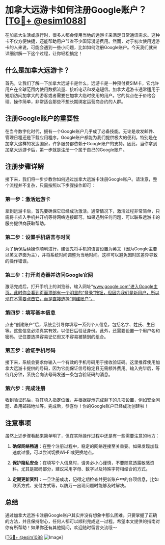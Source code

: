 # 加拿大远游卡如何注册Google账户？[[TG💪+ @esim1088](https://t.me/s/esim1088)]

在加拿大生活或旅行时，很多人都会使用当地的远游卡来满足日常通讯需求。这种卡不仅方便快捷，还能帮助用户节省不少国际漫游费用。然而，对于初次使用远游卡的人来说，可能会遇到一些小问题，比如如何注册Google账户。今天我们就来详细讲解一下这个过程，让你轻松搞定！

## 什么是加拿大远游卡？

首先，让我们了解一下加拿大远游卡是什么。远游卡是一种预付费SIM卡，它允许用户在全球范围内使用数据流量、接听电话和发送短信。加拿大远游卡通常适用于短期访问加拿大的游客或者需要在加拿大临时使用的用户。它的优点在于价格合理、操作简单，非常适合那些不想长期绑定运营商合约的人群。

## 注册Google账户的重要性

在当今数字化时代，拥有一个Google账户几乎成了必备技能。无论是收发邮件、管理日程还是下载应用程序，Google账户都能为我们提供极大的便利。特别是在加拿大这样的发达国家，许多服务都依赖于Google账户的支持。因此，当你拿到加拿大远游卡后，第一步就是注册一个属于自己的Google账户。

## 注册步骤详解

接下来，我们将一步步教你如何通过加拿大远游卡注册Google账户。请注意，整个流程并不复杂，只需按照以下步骤操作即可：

### 第一步：激活远游卡

拿到远游卡后，首先要确保它已经成功激活。通常情况下，激活过程非常简单，只需将卡插入手机并开机等待网络连接即可。如果遇到任何问题，可以联系远游卡的服务提供商获取帮助。

### 第二步：设置手机语言与时间

为了确保后续操作顺利进行，建议先将手机的语言设置为英文（因为Google主要以英文界面为主），并将系统时间调整为当地时间。这样可以避免因时区差异导致的操作错误。

### 第三步：打开浏览器并访问Google官网

激活完成后，打开手机上的浏览器，输入网址“www.google.com”进入Google主页。此时你会看到页面顶部有一个明显的“登录”按钮，但因为我们是新用户，所以现在不需要点击它，而是直接选择“创建账户”。

### 第四步：填写基本信息

点击“创建账户”后，系统会引导你填写一系列个人信息，包括名字、姓氏、生日等。这些信息必须真实有效，以便日后验证身份。此外，还需要设置一个用户名和密码，记住要选择容易记忆但又不容易被猜到的组合。

### 第五步：验证手机号码

接下来，系统会要求你输入一个有效的手机号码用于接收验证码。这里推荐使用加拿大远游卡提供的号码，因为它能保证信号稳定且无需额外费用。输入完毕后，等待几分钟，系统会向该号码发送一条包含验证码的消息。

### 第六步：完成注册

收到验证码后，将其填入指定位置，并根据提示完成剩下的几项设置，例如安全问题、备用邮箱地址等。完成后，恭喜你！你的Google账户已经成功创建啦！

## 注意事项

虽然上述步骤看起来简单明了，但在实际操作过程中还是有一些需要注意的地方：

1. **确保网络畅通**：在整个注册过程中，稳定的网络连接至关重要。如果发现加载速度过慢，可以尝试切换Wi-Fi或更换地点。
   
2. **保护隐私安全**：在填写个人信息时，请务必小心谨慎，不要随意透露敏感资料。尤其是密码部分，建议采用字母、数字以及特殊字符相结合的方式。

3. **定期更新资料**：一旦注册成功，记得定期检查并更新账户中的各项信息，比如联系方式、支付方式等，以防万一出现问题时能够及时解决。

## 总结

通过加拿大远游卡注册Google账户其实并没有想象中那么困难。只要掌握了正确的方法，并且保持耐心，任何人都可以顺利完成这一过程。希望本文提供的指南对你有所帮助！如果你还有其他疑问，欢迎随时留言交流哦～

[[TG💪+ @esim1088](https://t.me/s/esim1088) ![Image](https://i.postimg.cc/4NQfJmqS/Snipaste-2025-05-13-00-14-12.png)]